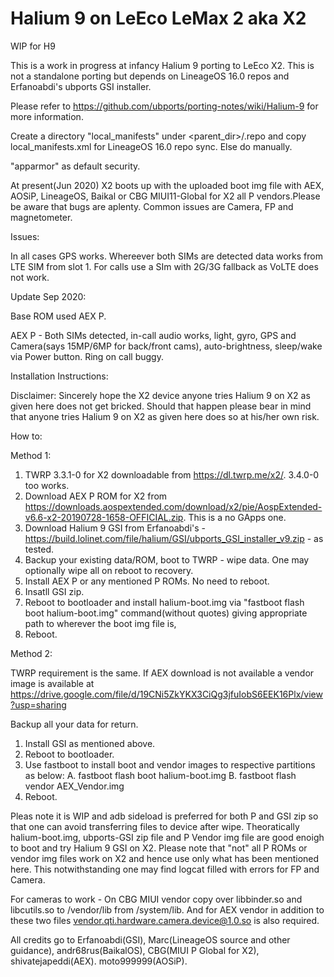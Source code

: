 # Halium 9 on LeEco LeMax 2 aka X2
WIP for H9

This is a work in progress at infancy Halium 9 porting to LeEco X2. This is not a standalone porting but depends on 
LineageOS 16.0 repos and Erfanoabdi's ubports GSI installer.

Please refer to https://github.com/ubports/porting-notes/wiki/Halium-9 for more information.

Create a directory "local_manifests" under <parent_dir>/.repo and copy local_manifests.xml for LineageOS 16.0 repo sync. Else do manually.

"apparmor" as default security. 

At present(Jun 2020) X2 boots up with the uploaded boot img file with AEX, AOSiP, LineageOS, Baikal or CBG MIUI11-Global for X2 all P vendors.Please be aware that bugs are aplenty. Common issues are Camera, FP and magnetometer.

Issues: 

In all cases GPS works. Whereever both SIMs are detected data works from LTE SIM from slot 1. For calls use a SIm with 2G/3G fallback as VoLTE does not work.

Update Sep 2020:

Base ROM used AEX P.

AEX P - Both SIMs detected, in-call audio works, light, gyro, GPS and Camera(says 15MP/6MP for back/front cams), auto-brightness, sleep/wake via Power button. Ring on call buggy.

Installation Instructions:

Disclaimer: Sincerely hope the X2 device anyone tries Halium 9 on X2 as given here does not get bricked. Should that happen please bear in mind that anyone tries Halium 9 on X2 as given here does so at his/her own risk.

How to:

Method 1:

1. TWRP 3.3.1-0 for X2 downloadable from https://dl.twrp.me/x2/. 3.4.0-0 too works.
2. Download AEX P ROM for X2 from https://downloads.aospextended.com/download/x2/pie/AospExtended-v6.6-x2-20190728-1658-OFFICIAL.zip. This is a no GApps one.
3. Download Halium 9 GSI from Erfanoabdi's - https://build.lolinet.com/file/halium/GSI/ubports_GSI_installer_v9.zip - as tested.
4. Backup your existing data/ROM, boot to TWRP - wipe data. One may optionally wipe all on reboot to recovery.
5. Install AEX P or any mentioned P ROMs. No need to reboot.
6. Insatll GSI zip.
7. Reboot to bootloader and install halium-boot.img via "fastboot flash boot halium-boot.img" command(without quotes) giving appropriate path to wherever the boot img file is,
8. Reboot.

Method 2: 

TWRP requirement is the same. If AEX download is not available a vendor image is available at https://drive.google.com/file/d/19CNi5ZkYKX3CiQg3jfuIobS6EEK16Plx/view?usp=sharing

Backup all your data for return.
          
1. Install GSI as mentioned above.
2. Reboot to bootloader.
3. Use fastboot to install boot and vendor images to respective partitions as below:
   A. fastboot flash boot halium-boot.img
   B. fastboot flash vendor AEX_Vendor.img
4. Reboot.


Pleas note it is WIP and adb sideload is preferred for both P and GSI zip so that one can avoid transferring files to device after wipe. Theoratically halium-boot.img, ubports-GSI zip file and P Vendor img file are good enoigh to boot and try Halium 9 GSI on X2. Please note that "not" all P ROMs or vendor img files work on X2 and hence use only what has been mentioned here. This notwithstanding one may find logcat filled with errors for FP and Camera.

For cameras to work - On CBG MIUI vendor copy over libbinder.so and libcutils.so to /vendor/lib from /system/lib. And for AEX vendor in addition to these two files vendor.qti.hardware.camera.device@1.0.so is also required.

All credits go to Erfanoabdi(GSI), Marc(LineageOS source and other guidance), andr68rus(BaikalOS), CBG(MIUI P Global for X2), shivatejapeddi(AEX). moto999999(AOSiP).

